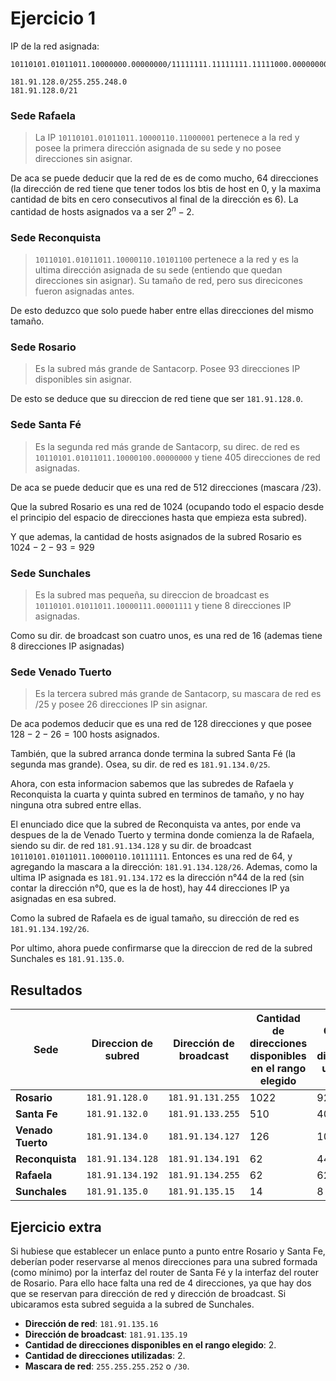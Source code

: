 # Ejercicio 1

IP de la red asignada:

```
10110101.01011011.10000000.00000000/11111111.11111111.11111000.00000000

181.91.128.0/255.255.248.0
181.91.128.0/21
```

### Sede Rafaela

> La IP `10110101.01011011.10000110.11000001` pertenece a la red y posee la primera dirección asignada de su sede y no posee direcciones sin asignar.

De aca se puede deducir que la red de es de como mucho, 64 direcciones (la dirección de red tiene que tener todos los btis de host en 0, y la maxima cantidad de bits en cero consecutivos al final de la dirección es 6). La cantidad de hosts asignados va a ser $2^n-2$.

### Sede Reconquista

> `10110101.01011011.10000110.10101100` pertenece a la red y es la ultima dirección asignada de su sede (entiendo que quedan direcciones sin asignar). Su tamaño de red, pero sus direcicones fueron asignadas antes.

De esto deduzco que solo puede haber entre ellas direcciones del mismo tamaño.

### Sede Rosario
> Es la subred más grande de Santacorp. Posee 93 direcciones IP disponibles sin asignar.

De esto se deduce que su direccion de red tiene que ser `181.91.128.0`.

### Sede Santa Fé
> Es la segunda red más grande de Santacorp, su direc. de red es `10110101.01011011.10000100.00000000` y tiene 405 direcciones de red asignadas.

De aca se puede deducir que es una red de 512 direcciones (mascara /23).

Que la subred Rosario es una red de 1024 (ocupando todo el espacio desde el principio del espacio de direcciones hasta que empieza esta subred).

Y que ademas, la cantidad de hosts asignados de la subred Rosario es $1024 - 2 - 93 = 929$

### Sede Sunchales
> Es la subred mas pequeña, su direccion de broadcast es `10110101.01011011.10000111.00001111` y tiene 8 direcciones IP asignadas.

Como su dir. de broadcast son cuatro unos, es una red de 16 (ademas tiene 8 direcciones IP asignadas)

### Sede Venado Tuerto
> Es la tercera subred más grande de Santacorp, su mascara de red es /25 y posee 26 direcciones IP sin asignar.

De aca podemos deducir que es una red de 128 direcciones y que posee $128-2-26=100$ hosts asignados.

También, que la subred arranca donde termina la subred Santa Fé (la segunda mas grande). Osea, su dir. de red es `181.91.134.0/25`.

Ahora, con esta informacion sabemos que las subredes de Rafaela y Reconquista la cuarta y quinta subred en terminos de tamaño, y no hay ninguna otra subred entre ellas.

El enunciado dice que la subred de Reconquista va antes, por ende va despues de la de Venado Tuerto y termina donde comienza la de Rafaela, siendo su dir. de red `181.91.134.128` y su dir. de broadcast `10110101.01011011.10000110.10111111`. Entonces es una red de 64, y agregando la mascara a la dirección: `181.91.134.128/26`. Ademas, como la ultima IP asignada es `181.91.134.172` es la dirección n°44 de la red (sin contar la dirección n°0, que es la de host), hay 44 direcciones IP ya asignadas en esa subred.

Como la subred de Rafaela es de igual tamaño, su dirección de red es `181.91.134.192/26`.

Por ultimo, ahora puede confirmarse que la direccion de red de la subred Sunchales es `181.91.135.0`.

## Resultados

|Sede|Direccion de subred|Dirección de broadcast|Cantidad de direcciones disponibles en el rango elegido|Cantidad de direcciones utilizadas|Mascara de red|
|-|-|-|-|-|-|
|**Rosario**        |`181.91.128.0`  |`181.91.131.255`|1022|929|`255.255.252.0`  |
|**Santa Fe**       |`181.91.132.0`  |`181.91.133.255`|510 |405|`255.255.254.0`  |
|**Venado Tuerto**  |`181.91.134.0`  |`181.91.134.127`|126 |100|`255.255.255.128`|
|**Reconquista**    |`181.91.134.128`|`181.91.134.191`|62  |44 |`255.255.255.192`|
|**Rafaela**        |`181.91.134.192`|`181.91.134.255`|62  |62 |`255.255.255.192`|
|**Sunchales**      |`181.91.135.0`  |`181.91.135.15` |14  |8  |`255.255.255.240`|

## Ejercicio extra
Si hubiese que establecer un enlace punto a punto entre Rosario y Santa Fe, deberían poder reservarse al menos direcciones para una subred formada (como mínimo) por la interfaz del router de Santa Fé y la interfaz del router de Rosario. Para ello hace falta una red de 4 direcciones, ya que hay dos que se reservan para dirección de red y dirección de broadcast. Si ubicaramos esta subred seguida a la subred de Sunchales.

+ **Dirección de red**: `181.91.135.16`
+ **Dirección de broadcast**: `181.91.135.19`
+ **Cantidad de direcciones disponibles en el rango elegido**: 2.
+ **Cantidad de direcciones utilizadas**: 2.
+ **Mascara de red**: `255.255.255.252` o `/30`.